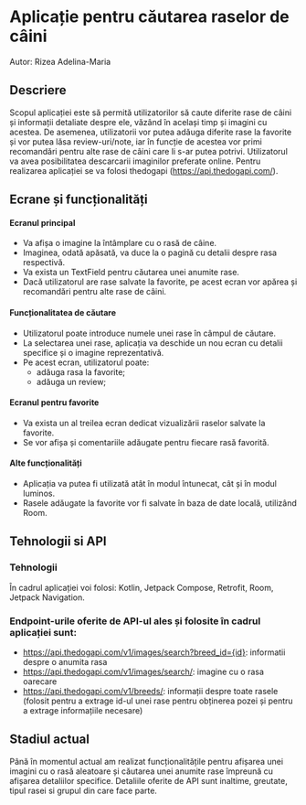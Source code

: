 # Aplicație pentru căutarea raselor de câini #
Autor: Rizea Adelina-Maria

## Descriere
Scopul aplicației este să permită utilizatorilor să caute diferite rase de câini și informații detaliate despre ele, văzând în același timp și imagini cu acestea. De asemenea, utilizatorii vor putea adăuga diferite rase la favorite și vor putea lăsa review-uri/note, iar în funcție de acestea vor primi recomandări pentru alte rase de câini care li s-ar putea potrivi. Utilizatorul va avea posibilitatea descarcarii imaginilor preferate online. Pentru realizarea aplicației se va folosi thedogapi (https://api.thedogapi.com/). 

## Ecrane și funcționalități ##
#### Ecranul principal ####
- Va afișa o imagine la întâmplare cu o rasă de câine.
- Imaginea, odată apăsată, va duce la o pagină cu detalii despre rasa respectivă.
- Va exista un TextField pentru căutarea unei anumite rase.
- Dacă utilizatorul are rase salvate la favorite, pe acest ecran vor apărea și recomandări pentru alte rase de câini.

#### Funcționalitatea de căutare ####
- Utilizatorul poate introduce numele unei rase în câmpul de căutare.
- La selectarea unei rase, aplicația va deschide un nou ecran cu detalii specifice și o imagine reprezentativă.
- Pe acest ecran, utilizatorul poate:
  - adăuga rasa la favorite;
  - adăuga un review;

#### Ecranul pentru favorite ####
- Va exista un al treilea ecran dedicat vizualizării raselor salvate la favorite.
- Se vor afișa și comentariile adăugate pentru fiecare rasă favorită.

#### Alte funcționalități ####
- Aplicația va putea fi utilizată atât în modul întunecat, cât și în modul luminos.
- Rasele adăugate la favorite vor fi salvate în baza de date locală, utilizând Room.

## Tehnologii si API ##
### Tehnologii ###
În cadrul aplicației voi folosi: Kotlin, Jetpack Compose, Retrofit, Room, Jetpack Navigation.

### Endpoint-urile oferite de API-ul ales și folosite în cadrul aplicației sunt: ###
- https://api.thedogapi.com/v1/images/search?breed_id={id}: informatii despre o anumita rasa
- https://api.thedogapi.com/v1/images/search/: imagine cu o rasa oarecare
- https://api.thedogapi.com/v1/breeds/: informații despre toate rasele (folosit pentru a extrage id-ul unei rase pentru obținerea pozei și pentru a extrage informațiile necesare)

## Stadiul actual ##
Până în momentul actual am realizat funcționalitățile pentru afișarea unei imagini cu o rasă aleatoare și căutarea unei anumite rase împreună cu afișarea detaliilor specifice. Detaliile oferite de API sunt inaltime, greutate, tipul rasei si grupul din care face parte.
  


